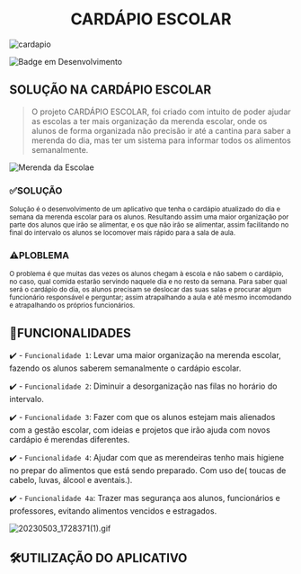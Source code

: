 <h1 align="center"> CARDÁPIO ESCOLAR </h1>

![cardapio](https://user-images.githubusercontent.com/130568579/235910376-e21ecf50-90e8-40c8-ab1b-78f70d3c7a23.jpeg)


![Badge em Desenvolvimento](http://img.shields.io/static/v1?label=STATUS&message=EM%20DESENVOLVIMENTO&color=GREEN&style=for-the-badge)

## SOLUÇÃO NA CARDÁPIO ESCOLAR

> O projeto CARDÁPIO ESCOLAR, foi criado com intuito de poder ajudar as escolas a ter mais organização da merenda escolar, onde os alunos de forma organizada não precisão ir até a cantina para saber a merenda do dia, mas ter um sistema para informar todos os alimentos semanalmente.

![Merenda da Escolae](https://user-images.githubusercontent.com/130568553/235984710-5766704f-3f97-4f64-adb3-39553dee99d7.jpg)

### ✅SOLUÇÃO

<sub>Solução é o desenvolvimento de um aplicativo que tenha o cardápio atualizado do dia e semana da merenda escolar para os alunos. Resultando assim uma maior organização por parte dos alunos que irão se alimentar, e os que não irão se alimentar,  assim facilitando no final do intervalo os alunos se locomover mais rápido para a sala de aula.</sub>

### ⚠️PLOBLEMA

<sub>O problema é que muitas das vezes os alunos chegam à escola e não sabem o cardápio, no caso, qual comida estarão servindo naquele dia e no resto da semana. Para saber qual será o cardápio do dia, os alunos precisam se deslocar das suas salas e procurar algum funcionário responsável e perguntar; assim atrapalhando a aula e até mesmo incomodando e atrapalhando os próprios funcionários.</sub>

## 🔨FUNCIONALIDADES

✔️ - `Funcionalidade 1`: Levar uma maior organização na merenda escolar, fazendo os alunos saberem semanalmente o cardápio escolar. 

✔️ - `Funcionalidade 2`: Diminuir a desorganização nas filas no horário do intervalo. 

✔️ - `Funcionalidade 3`: Fazer com que os alunos estejam mais alienados com a gestão escolar, com ideias e projetos que irão ajuda com novos cardápio é merendas diferentes. 

✔️ - `Funcionalidade 4`: Ajudar com que as merendeiras tenho mais higiene no prepar do alimentos que está sendo preparado. Com uso de( toucas de cabelo, luvas, álcool e aventais.). 

✔️ - `Funcionalidade 4a`: Trazer mas segurança aos alunos, funcionários e professores, evitando alimentos vencidos e estragados. 


![20230503_1728371(1).gif](https://user-images.githubusercontent.com/130568553/236043250-2d6744bc-97dc-420d-a9a2-aad03ee81697.gif)

## 🛠️UTILIZAÇÃO DO APLICATIVO

